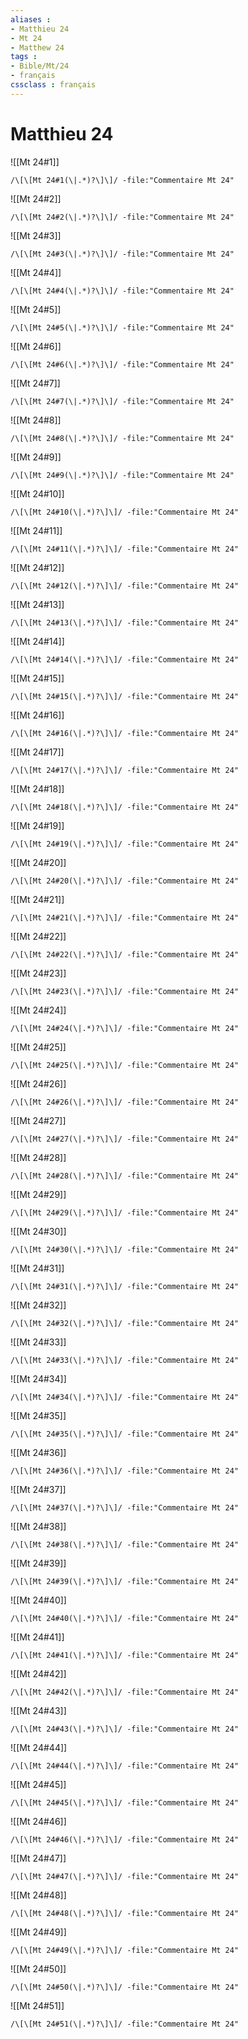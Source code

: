 ```yaml
---
aliases : 
- Matthieu 24
- Mt 24
- Matthew 24
tags : 
- Bible/Mt/24
- français
cssclass : français
---
```


# Matthieu 24

![[Mt 24#1]]

```query
/\[\[Mt 24#1(\|.*)?\]\]/ -file:"Commentaire Mt 24"
```

![[Mt 24#2]]

```query
/\[\[Mt 24#2(\|.*)?\]\]/ -file:"Commentaire Mt 24"
```

![[Mt 24#3]]

```query
/\[\[Mt 24#3(\|.*)?\]\]/ -file:"Commentaire Mt 24"
```

![[Mt 24#4]]

```query
/\[\[Mt 24#4(\|.*)?\]\]/ -file:"Commentaire Mt 24"
```

![[Mt 24#5]]

```query
/\[\[Mt 24#5(\|.*)?\]\]/ -file:"Commentaire Mt 24"
```

![[Mt 24#6]]

```query
/\[\[Mt 24#6(\|.*)?\]\]/ -file:"Commentaire Mt 24"
```

![[Mt 24#7]]

```query
/\[\[Mt 24#7(\|.*)?\]\]/ -file:"Commentaire Mt 24"
```

![[Mt 24#8]]

```query
/\[\[Mt 24#8(\|.*)?\]\]/ -file:"Commentaire Mt 24"
```

![[Mt 24#9]]

```query
/\[\[Mt 24#9(\|.*)?\]\]/ -file:"Commentaire Mt 24"
```

![[Mt 24#10]]

```query
/\[\[Mt 24#10(\|.*)?\]\]/ -file:"Commentaire Mt 24"
```

![[Mt 24#11]]

```query
/\[\[Mt 24#11(\|.*)?\]\]/ -file:"Commentaire Mt 24"
```

![[Mt 24#12]]

```query
/\[\[Mt 24#12(\|.*)?\]\]/ -file:"Commentaire Mt 24"
```

![[Mt 24#13]]

```query
/\[\[Mt 24#13(\|.*)?\]\]/ -file:"Commentaire Mt 24"
```

![[Mt 24#14]]

```query
/\[\[Mt 24#14(\|.*)?\]\]/ -file:"Commentaire Mt 24"
```

![[Mt 24#15]]

```query
/\[\[Mt 24#15(\|.*)?\]\]/ -file:"Commentaire Mt 24"
```

![[Mt 24#16]]

```query
/\[\[Mt 24#16(\|.*)?\]\]/ -file:"Commentaire Mt 24"
```

![[Mt 24#17]]

```query
/\[\[Mt 24#17(\|.*)?\]\]/ -file:"Commentaire Mt 24"
```

![[Mt 24#18]]

```query
/\[\[Mt 24#18(\|.*)?\]\]/ -file:"Commentaire Mt 24"
```

![[Mt 24#19]]

```query
/\[\[Mt 24#19(\|.*)?\]\]/ -file:"Commentaire Mt 24"
```

![[Mt 24#20]]

```query
/\[\[Mt 24#20(\|.*)?\]\]/ -file:"Commentaire Mt 24"
```

![[Mt 24#21]]

```query
/\[\[Mt 24#21(\|.*)?\]\]/ -file:"Commentaire Mt 24"
```

![[Mt 24#22]]

```query
/\[\[Mt 24#22(\|.*)?\]\]/ -file:"Commentaire Mt 24"
```

![[Mt 24#23]]

```query
/\[\[Mt 24#23(\|.*)?\]\]/ -file:"Commentaire Mt 24"
```

![[Mt 24#24]]

```query
/\[\[Mt 24#24(\|.*)?\]\]/ -file:"Commentaire Mt 24"
```

![[Mt 24#25]]

```query
/\[\[Mt 24#25(\|.*)?\]\]/ -file:"Commentaire Mt 24"
```

![[Mt 24#26]]

```query
/\[\[Mt 24#26(\|.*)?\]\]/ -file:"Commentaire Mt 24"
```

![[Mt 24#27]]

```query
/\[\[Mt 24#27(\|.*)?\]\]/ -file:"Commentaire Mt 24"
```

![[Mt 24#28]]

```query
/\[\[Mt 24#28(\|.*)?\]\]/ -file:"Commentaire Mt 24"
```

![[Mt 24#29]]

```query
/\[\[Mt 24#29(\|.*)?\]\]/ -file:"Commentaire Mt 24"
```

![[Mt 24#30]]

```query
/\[\[Mt 24#30(\|.*)?\]\]/ -file:"Commentaire Mt 24"
```

![[Mt 24#31]]

```query
/\[\[Mt 24#31(\|.*)?\]\]/ -file:"Commentaire Mt 24"
```

![[Mt 24#32]]

```query
/\[\[Mt 24#32(\|.*)?\]\]/ -file:"Commentaire Mt 24"
```

![[Mt 24#33]]

```query
/\[\[Mt 24#33(\|.*)?\]\]/ -file:"Commentaire Mt 24"
```

![[Mt 24#34]]

```query
/\[\[Mt 24#34(\|.*)?\]\]/ -file:"Commentaire Mt 24"
```

![[Mt 24#35]]

```query
/\[\[Mt 24#35(\|.*)?\]\]/ -file:"Commentaire Mt 24"
```

![[Mt 24#36]]

```query
/\[\[Mt 24#36(\|.*)?\]\]/ -file:"Commentaire Mt 24"
```

![[Mt 24#37]]

```query
/\[\[Mt 24#37(\|.*)?\]\]/ -file:"Commentaire Mt 24"
```

![[Mt 24#38]]

```query
/\[\[Mt 24#38(\|.*)?\]\]/ -file:"Commentaire Mt 24"
```

![[Mt 24#39]]

```query
/\[\[Mt 24#39(\|.*)?\]\]/ -file:"Commentaire Mt 24"
```

![[Mt 24#40]]

```query
/\[\[Mt 24#40(\|.*)?\]\]/ -file:"Commentaire Mt 24"
```

![[Mt 24#41]]

```query
/\[\[Mt 24#41(\|.*)?\]\]/ -file:"Commentaire Mt 24"
```

![[Mt 24#42]]

```query
/\[\[Mt 24#42(\|.*)?\]\]/ -file:"Commentaire Mt 24"
```

![[Mt 24#43]]

```query
/\[\[Mt 24#43(\|.*)?\]\]/ -file:"Commentaire Mt 24"
```

![[Mt 24#44]]

```query
/\[\[Mt 24#44(\|.*)?\]\]/ -file:"Commentaire Mt 24"
```

![[Mt 24#45]]

```query
/\[\[Mt 24#45(\|.*)?\]\]/ -file:"Commentaire Mt 24"
```

![[Mt 24#46]]

```query
/\[\[Mt 24#46(\|.*)?\]\]/ -file:"Commentaire Mt 24"
```

![[Mt 24#47]]

```query
/\[\[Mt 24#47(\|.*)?\]\]/ -file:"Commentaire Mt 24"
```

![[Mt 24#48]]

```query
/\[\[Mt 24#48(\|.*)?\]\]/ -file:"Commentaire Mt 24"
```

![[Mt 24#49]]

```query
/\[\[Mt 24#49(\|.*)?\]\]/ -file:"Commentaire Mt 24"
```

![[Mt 24#50]]

```query
/\[\[Mt 24#50(\|.*)?\]\]/ -file:"Commentaire Mt 24"
```

![[Mt 24#51]]

```query
/\[\[Mt 24#51(\|.*)?\]\]/ -file:"Commentaire Mt 24"
```

